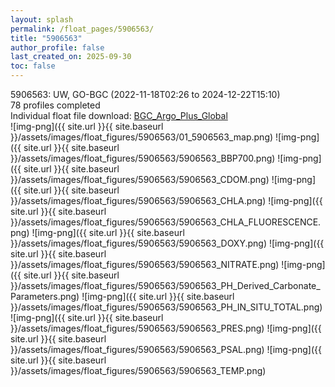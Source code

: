 ```yaml
---
layout: splash
permalink: /float_pages/5906563/
title: "5906563"
author_profile: false
last_created_on: 2025-09-30
toc: false
---
```

 
5906563: UW, GO-BGC (2022-11-18T02:26 to 2024-12-22T15:10)\
78 profiles completed\
Individual float file download: [BGC_Argo_Plus_Global](https://ftp.soest.hawaii.edu/bgc_argo_plus/Individual_Floats/outliers_removed/5906563_Sprof_processed.nc)\
![img-png]({{ site.url }}{{ site.baseurl }}/assets/images/float_figures/5906563/01_5906563_map.png)
![img-png]({{ site.url }}{{ site.baseurl }}/assets/images/float_figures/5906563/5906563_BBP700.png)
![img-png]({{ site.url }}{{ site.baseurl }}/assets/images/float_figures/5906563/5906563_CDOM.png)
![img-png]({{ site.url }}{{ site.baseurl }}/assets/images/float_figures/5906563/5906563_CHLA.png)
![img-png]({{ site.url }}{{ site.baseurl }}/assets/images/float_figures/5906563/5906563_CHLA_FLUORESCENCE.png)
![img-png]({{ site.url }}{{ site.baseurl }}/assets/images/float_figures/5906563/5906563_DOXY.png)
![img-png]({{ site.url }}{{ site.baseurl }}/assets/images/float_figures/5906563/5906563_NITRATE.png)
![img-png]({{ site.url }}{{ site.baseurl }}/assets/images/float_figures/5906563/5906563_PH_Derived_Carbonate_Parameters.png)
![img-png]({{ site.url }}{{ site.baseurl }}/assets/images/float_figures/5906563/5906563_PH_IN_SITU_TOTAL.png)
![img-png]({{ site.url }}{{ site.baseurl }}/assets/images/float_figures/5906563/5906563_PRES.png)
![img-png]({{ site.url }}{{ site.baseurl }}/assets/images/float_figures/5906563/5906563_PSAL.png)
![img-png]({{ site.url }}{{ site.baseurl }}/assets/images/float_figures/5906563/5906563_TEMP.png)
